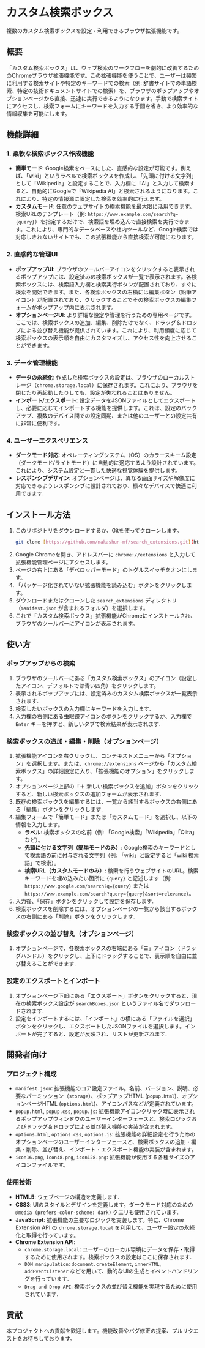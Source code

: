 # カスタム検索ボックス

複数のカスタム検索ボックスを設定・利用できるブラウザ拡張機能です。

## 概要

「カスタム検索ボックス」は、ウェブ検索のワークフローを劇的に改善するためのChromeブラウザ拡張機能です。この拡張機能を使うことで、ユーザーは頻繁に利用する検索サイトや特定のキーワードでの検索（例: 辞書サイトでの単語検索、特定の技術ドキュメントサイトでの検索）を、ブラウザのポップアップやオプションページから直接、迅速に実行できるようになります。手動で検索サイトにアクセスし、検索フォームにキーワードを入力する手間を省き、より効率的な情報収集を可能にします。

## 機能詳細

### 1. 柔軟な検索ボックス作成機能

* **簡単モード**: Google検索をベースにした、直感的な設定が可能です。例えば、「wiki」というラベルで検索ボックスを作成し、「先頭に付ける文字列」として「Wikipedia」と設定することで、入力欄に「AI」と入力して検索すると、自動的にGoogleで「Wikipedia AI」と検索されるようになります。これにより、特定の情報源に限定した検索を効率的に行えます。
* **カスタムモード**: 任意のウェブサイトの検索機能を最大限に活用できます。検索URLのテンプレート（例: `https://www.example.com/search?q={query}`）を指定するだけで、検索語を埋め込んで直接検索を実行できます。これにより、専門的なデータベースや社内ツールなど、Google検索では対応しきれないサイトでも、この拡張機能から直接検索が可能になります。

### 2. 直感的な管理UI

* **ポップアップUI**: ブラウザのツールバーアイコンをクリックすると表示されるポップアップには、設定済みの検索ボックスが一覧で表示されます。各検索ボックスには、検索語入力欄と検索実行ボタンが配置されており、すぐに検索を開始できます。また、各検索ボックスの右横には編集ボタン（鉛筆アイコン）が配置されており、クリックすることでその検索ボックスの編集フォームがポップアップ内に表示されます。
* **オプションページUI**: より詳細な設定や管理を行うための専用ページです。ここでは、検索ボックスの追加、編集、削除だけでなく、ドラッグ＆ドロップによる並び替え機能が提供されています。これにより、利用頻度に応じて検索ボックスの表示順を自由にカスタマイズし、アクセス性を向上させることができます。

### 3. データ管理機能

* **データの永続化**: 作成した検索ボックスの設定は、ブラウザのローカルストレージ（`chrome.storage.local`）に保存されます。これにより、ブラウザを閉じたり再起動したりしても、設定が失われることはありません。
* **インポート/エクスポート**: 設定データをJSONファイルとしてエクスポートし、必要に応じてインポートする機能を提供します。これは、設定のバックアップ、複数のデバイス間での設定同期、または他のユーザーとの設定共有に非常に便利です。

### 4. ユーザーエクスペリエンス

* **ダークモード対応**: オペレーティングシステム（OS）のカラースキーム設定（ダークモード/ライトモード）に自動的に適応するよう設計されています。これにより、システム設定と一貫した快適な視覚体験を提供します。
* **レスポンシブデザイン**: オプションページは、異なる画面サイズや解像度に対応できるようレスポンシブに設計されており、様々なデバイスで快適に利用できます.

## インストール方法

1.  このリポジトリをダウンロードするか、Gitを使ってクローンします。
    ```bash
    git clone [https://github.com/nakashun-mf/search_extensions.git](https://github.com/nakashun-mf/search_extensions.git)
    ```
2.  Google Chromeを開き、アドレスバーに `chrome://extensions` と入力して拡張機能管理ページにアクセスします。
3.  ページの右上にある「デベロッパーモード」のトグルスイッチをオンにします。
4.  「パッケージ化されていない拡張機能を読み込む」ボタンをクリックします。
5.  ダウンロードまたはクローンした `search_extensions` ディレクトリ（`manifest.json` が含まれるフォルダ）を選択します。
6.  これで「カスタム検索ボックス」拡張機能がChromeにインストールされ、ブラウザのツールバーにアイコンが表示されます。

## 使い方

### ポップアップからの検索

1.  ブラウザのツールバーにある「カスタム検索ボックス」のアイコン（設定したアイコン、デフォルトでは青い四角）をクリックします。
2.  表示されるポップアップには、設定済みのカスタム検索ボックスが一覧表示されます.
3.  検索したいボックスの入力欄にキーワードを入力します.
4.  入力欄の右側にある虫眼鏡アイコンのボタンをクリックするか、入力欄で `Enter` キーを押すと、新しいタブで検索結果が表示されます.

### 検索ボックスの追加・編集・削除（オプションページ）

1.  拡張機能アイコンを右クリックし、コンテキストメニューから「オプション」を選択します。または、`chrome://extensions` ページから「カスタム検索ボックス」の詳細設定に入り、「拡張機能のオプション」をクリックします。
2.  オプションページ上部の「＋ 新しい検索ボックスを追加」ボタンをクリックすると、新しい検索ボックスの追加フォームが表示されます.
3.  既存の検索ボックスを編集するには、一覧から該当するボックスの右側にある「編集」ボタンをクリックします.
4.  編集フォームで「簡単モード」または「カスタムモード」を選択し、以下の情報を入力します。
    * **ラベル**: 検索ボックスの名前（例: 「Google検索」「Wikipedia」「Qiita」など）。
    * **先頭に付ける文字列（簡単モードのみ）**: Google検索のキーワードとして検索語の前に付与される文字列（例: 「wiki」と設定すると「wiki 検索語」で検索）。
    * **検索URL（カスタムモードのみ）**: 検索を行うウェブサイトのURL。検索キーワードを埋め込みたい箇所に `{query}` と記述します（例: `https://www.google.com/search?q={query}` または `https://www.example.com/search?query={query}&sort=relevance`）。
5.  入力後、「保存」ボタンをクリックして設定を保存します.
6.  検索ボックスを削除するには、オプションページの一覧から該当するボックスの右側にある「削除」ボタンをクリックします.

### 検索ボックスの並び替え（オプションページ）

1.  オプションページで、各検索ボックスの右端にある「☰」アイコン（ドラッグハンドル）をクリックし、上下にドラッグすることで、表示順を自由に並び替えることができます.

### 設定のエクスポートとインポート

1.  オプションページ下部にある「エクスポート」ボタンをクリックすると、現在の検索ボックス設定が `searchBoxes.json` というファイル名でダウンロードされます.
2.  設定をインポートするには、「インポート」の横にある「ファイルを選択」ボタンをクリックし、エクスポートしたJSONファイルを選択します。インポートが完了すると、設定が反映され、リストが更新されます.

## 開発者向け

### プロジェクト構成

* `manifest.json`: 拡張機能のコア設定ファイル。名前、バージョン、説明、必要なパーミッション（`storage`）、ポップアップHTML (`popup.html`)、オプションページHTML (`options.html`)、アイコンパスなどが定義されています。
* `popup.html`, `popup.css`, `popup.js`: 拡張機能アイコンクリック時に表示されるポップアップウィンドウのユーザーインターフェースと、検索ロジックおよびドラッグ＆ドロップによる並び替え機能の実装が含まれます。
* `options.html`, `options.css`, `options.js`: 拡張機能の詳細設定を行うためのオプションページのユーザーインターフェースと、検索ボックスの追加・編集・削除、並び替え、インポート・エクスポート機能の実装が含まれます。
* `icon16.png`, `icon48.png`, `icon128.png`: 拡張機能が使用する各種サイズのアイコンファイルです。

### 使用技術

* **HTML5**: ウェブページの構造を定義します.
* **CSS3**: UIのスタイルとデザインを定義します。ダークモード対応のための `@media (prefers-color-scheme: dark)` クエリも使用されています.
* **JavaScript**: 拡張機能の主要なロジックを実装します。特に、Chrome Extension API の `chrome.storage.local` を利用して、ユーザー設定の永続化と取得を行っています。
* **Chrome Extension API**:
    * `chrome.storage.local`: ユーザーのローカル環境にデータを保存・取得するために使用されます。検索ボックスの設定はここに保存されます.
    * `DOM manipulation`: `document.createElement`, `innerHTML`, `addEventListener` などを用いて、動的なUIの生成とイベントハンドリングを行っています.
    * `Drag and Drop API`: 検索ボックスの並び替え機能を実現するために使用されています.

## 貢献

本プロジェクトへの貢献を歓迎します。機能改善やバグ修正の提案、プルリクエストをお待ちしております。